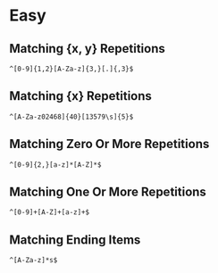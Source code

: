 # Easy

## Matching {x, y} Repetitions

`^[0-9]{1,2}[A-Za-z]{3,}[.]{,3}$`

## Matching {x} Repetitions

`^[A-Za-z02468]{40}[13579\s]{5}$`

## Matching Zero Or More Repetitions

`^[0-9]{2,}[a-z]*[A-Z]*$`

## Matching One Or More Repetitions

`^[0-9]+[A-Z]+[a-z]+$`

## Matching Ending Items

`^[A-Za-z]*s$`